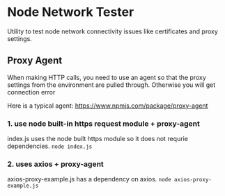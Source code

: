 # Node Network Tester

Utility to test node network connectivity issues like certificates and proxy settings.

## Proxy Agent 
When making HTTP calls, you need to use an agent so that the proxy settings from the environment are pulled through. Otherwise you will get connection error

Here is a typical agent:
https://www.npmjs.com/package/proxy-agent


### 1. use node built-in https request module + proxy-agent
index.js uses the node built https module so it does not requrie dependencies.
`node index.js`
### 2. uses axios + proxy-agent
axios-proxy-example.js has a dependency on axios.
`node axios-proxy-example.js`


